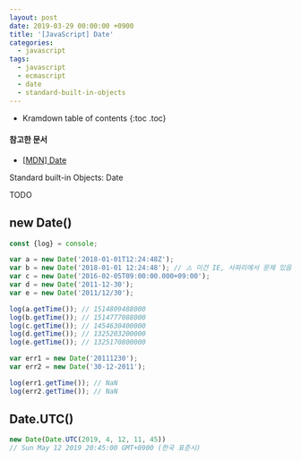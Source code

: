 ```yaml
---
layout: post
date: 2019-03-29 00:00:00 +0900
title: '[JavaScript] Date'
categories:
  - javascript
tags:
  - javascript
  - ecmascript
  - date
  - standard-built-in-objects
---
```


* Kramdown table of contents
{:toc .toc}

#### 참고한 문서

- [\[MDN\] Date](https://developer.mozilla.org/en-US/docs/Web/JavaScript/Reference/Global_Objects/Date)

Standard built-in Objects: Date

TODO

## new Date()

```js
const {log} = console;

var a = new Date('2018-01-01T12:24:48Z');
var b = new Date('2018-01-01 12:24:48'); // ⚠️ 이건 IE, 사파리에서 문제 있음.
var c = new Date('2016-02-05T09:00:00.000+09:00');
var d = new Date('2011-12-30');
var e = new Date('2011/12/30');

log(a.getTime()); // 1514809488000
log(b.getTime()); // 1514777088000
log(c.getTime()); // 1454630400000
log(d.getTime()); // 1325203200000
log(e.getTime()); // 1325170800000

var err1 = new Date('20111230');
var err2 = new Date('30-12-2011');

log(err1.getTime()); // NaN
log(err2.getTime()); // NaN
```

## Date.UTC()

```js
new Date(Date.UTC(2019, 4, 12, 11, 45))
// Sun May 12 2019 20:45:00 GMT+0900 (한국 표준시)
```
